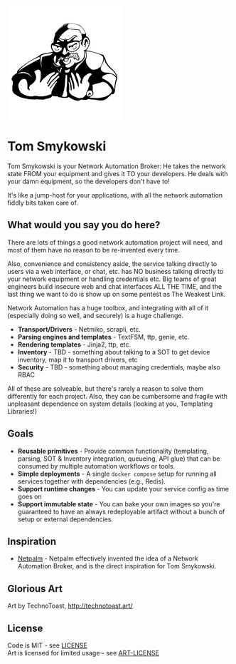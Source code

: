 <picture>
  <source media="(prefers-color-scheme: dark)" srcset="./docs/images/Tom-BlkBlueTrans_1000x1000.png">
  <img alt="Text changing depending on mode. Light: 'So light!' Dark: 'So dark!'" src="./docs/images/Tom-BlkWhiteTrans_1000x1000.png" width="256">
</picture>

# Tom Smykowski

Tom Smykowski is your Network Automation Broker: He takes the network state FROM 
your equipment and gives it TO your developers. He deals with your damn equipment,
so the developers don't have to!

It's like a jump-host for your applications, with all the network automation fiddly
bits taken care of.

## What would you say you do here?
There are lots of things a good network automation project will need, and most of 
them have no reason to be re-invented every time. 

Also, convenience and consistency aside, the service talking directly to users via
a web interface, or chat, etc. has NO business talking directly to your network 
equipment or handling credentials etc. Big teams of great engineers build insecure 
web and chat interfaces ALL THE TIME, and the last thing we want to do is show up 
on some pentest as The Weakest Link.  

Network Automation has a huge toolbox, and integrating with all of it (especially 
doing so well, and securely) is a huge challenge. 

- **Transport/Drivers** - Netmiko, scrapli, etc.
- **Parsing engines and templates** - TextFSM, ttp, genie, etc.
- **Rendering templates** - Jinja2, ttp, etc.
- **Inventory** - TBD - something about talking to a SOT to get device inventory, 
  map it to transport drivers, etc
- **Security** - TBD - something about managing credentials, maybe also RBAC

All of these are solveable, but there's rarely a reason to solve them differently for
each project.  Also, they can be cumbersome and fragile with unpleasant dependence on
system details (looking at you, Templating Libraries!)


## Goals

- **Reusable primitives** - Provide common functionality (templating, parsing, SOT & Inventory integration, queueing, API glue) that can be consumed by multiple automation workflows or tools.
- **Simple deployments** - A single `docker compose` setup for running all services together with dependencies (e.g., Redis).
- **Support runtime changes** - You can update your service config as time goes on
- **Support immutable state** - You can bake your own images so you're guaranteed to have an always redeployable artifact without a bunch of setup or external dependencies.


## Inspiration

- [Netpalm](https://github.com/tbotnz/netpalm/) - Netpalm effectively invented the idea of a Network Automation Broker, and is the direct inspiration for Tom Smykowski.

## Glorious Art
Art by TechnoToast, http://technotoast.art/

## License
Code is MIT - see [LICENSE](./LICENSE)  
Art is licensed for limited usage - see [ART-LICENSE](./ART_LICENSE.txt)
